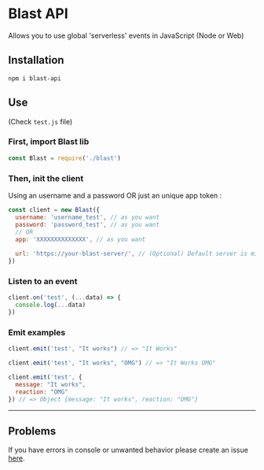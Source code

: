 # Blast API
 Allows you to use global 'serverless' events in JavaScript (Node or Web)

## Installation

```
npm i blast-api
```

## Use 
(Check ``test.js`` file)


### First, import Blast lib

```javascript
const Blast = require('./blast')
```

### Then, init the client

Using an username and a password OR just an unique app token :
```javascript
const client = new Blast({
  username: 'username_test', // as you want
  password: 'password_test', // as you want
  // OR
  app: 'XXXXXXXXXXXXXX', // as you want
  
  url: 'https://your-blast-server/', // (Optional) Default server is mine
})
```

### Listen to an event

```javascript
client.on('test', (...data) => {
  console.log(...data)
})
```

### Emit examples

```javascript
client.emit('test', "It works") // => "It Works"

client.emit('test', "It works", "OMG") // => "It Works OMG"

client.emit('test', {
  message: "It works",
  reaction: "OMG"
}) // => Object {message: "It works", reaction: "OMG"}
```
___
## Problems

 If you have errors in console or unwanted behavior please create an issue [here](https://github.com/Mathieu2301/blast-request-api/issues).
